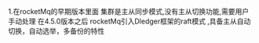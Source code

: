 1.在rocketMq的早期版本里面 集群是主从同步模式,没有主从切换功能,需要用户手动处理
在4.5.0版本之后 rocketMq引入Dledger框架的raft模式 ,具备主从自动切换，自动选举，多备份的特性